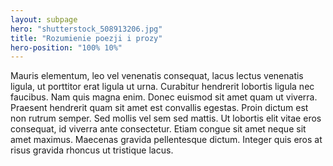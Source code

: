 ```yaml
---
layout: subpage
hero: "shutterstock_508913206.jpg"
title: "Rozumienie poezji i prozy"
hero-position: "100% 10%"
---
```


Mauris elementum, leo vel venenatis consequat, lacus lectus venenatis ligula, ut porttitor erat ligula ut urna. 
Curabitur hendrerit lobortis ligula nec faucibus. Nam quis magna enim. Donec euismod sit amet quam ut viverra. 
Praesent hendrerit quam sit amet est convallis egestas. Proin dictum est non rutrum semper. 
Sed mollis vel sem sed mattis. Ut lobortis elit vitae eros consequat, id viverra ante consectetur. 
Etiam congue sit amet neque sit amet maximus. Maecenas gravida pellentesque dictum. 
Integer quis eros at risus gravida rhoncus ut tristique lacus.